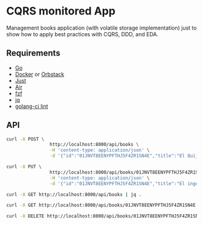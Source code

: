 # CQRS monitored App

Management books application (with volatile storage implementation) just to show how to apply best practices with CQRS, DDD, and EDA.

## Requirements

- [Go](https://golang.org/doc/install)
- [Docker](https://docs.docker.com/get-docker/) or [Orbstack](https://orbstack.dev/download)
- [Just](https://github.com/casey/just#installation)
- [Air](https://github.com/air-verse/air)
- [fzf](https://github.com/junegunn/fzf)
- [jq](https://jqlang.org/download/)
- [golang-ci lint](https://github.com/golangci/golangci-lint)

## API

```bash
curl -X POST \
                http://localhost:8000/api/books \
                -H 'content-type: application/json' \
                -d '{"id":"01JNVT8EENYPFTHJ5F4ZR1SN4E","title":"El Quijote","authorID":"01JNXWG511FY7YAC1QXM44BA9J"}'

curl -X PUT \
                http://localhost:8000/api/books/01JNVT8EENYPFTHJ5F4ZR1SN4E \
                -H 'content-type: application/json' \
                -d '{"id":"01JNVT8EENYPFTHJ5F4ZR1SN4E","title":"El ingenioso hidalgo Don Quijote de la Mancha","authorID":"01JNXWG511FY7YAC1QXM44BA9J"}'

curl -X GET http://localhost:8000/api/books | jq .

curl -X GET http://localhost:8000/api/books/01JNVT8EENYPFTHJ5F4ZR1SN4E | jq .

curl -X DELETE http://localhost:8000/api/books/01JNVT8EENYPFTHJ5F4ZR1SN4E
```
